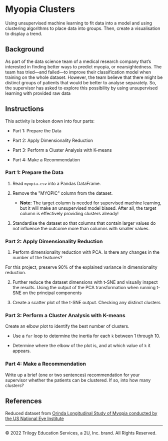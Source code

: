 # Myopia Clusters

Using unsupervised machine learning to fit data into a model and using clustering algorithms to place data into groups. Then, create a visualisation to display a trend. 

## Background

As part of the data science team of a medical research company that’s interested in finding better ways to predict myopia, or nearsightedness. The team has tried—and failed—to improve their classification model when training on the whole dataset. However, the team believe that there might be distinct groups of patients that would be better to analyse separately. So, the supervisor has asked to explore this possibility by using unsupervised learning with provided raw data

## Instructions

This activity is broken down into four parts: 

* Part 1: Prepare the Data

* Part 2: Apply Dimensionality Reduction 

* Part 3: Perform a Cluster Analysis with K-means

* Part 4: Make a Recommendation 

### Part 1: Prepare the Data

1. Read `myopia.csv` into a Pandas DataFrame.

2. Remove the "MYOPIC" column from the dataset.

    * **Note:** The target column is needed for supervised machine learning, but it will make an unsupervised model biased. After all, the target column is effectively providing clusters already! 

3. Standardise the dataset so that columns that contain larger values do not influence the outcome more than columns with smaller values.

### Part 2: Apply Dimensionality Reduction

1. Perform dimensionality reduction with PCA. Is there any changes in the number of the features?

  For this project, preserve 90% of the explained variance in dimensionality reduction.

2. Further reduce the dataset dimensions with t-SNE and visually inspect the results. Using the output of the PCA transformation when running t-SNE on the principal components

3. Create a scatter plot of the t-SNE output. Checking any distinct clusters

### Part 3: Perform a Cluster Analysis with K-means

Create an elbow plot to identify the best number of clusters.

* Use a `for` loop to determine the inertia for each `k` between 1 through 10. 

* Determine where the elbow of the plot is, and at which value of `k` it appears.

### Part 4: Make a Recommendation

Write up a brief (one or two sentences) recommendation for your supervisor whether the patients can be clustered. If so, into how many clusters? 


## References

Reduced dataset from [Orinda Longitudinal Study of Myopia conducted by the US National Eye Institute](https://clinicaltrials.gov/ct2/show/NCT00000169)

- - -

© 2022 Trilogy Education Services, a 2U, Inc. brand. All Rights Reserved.